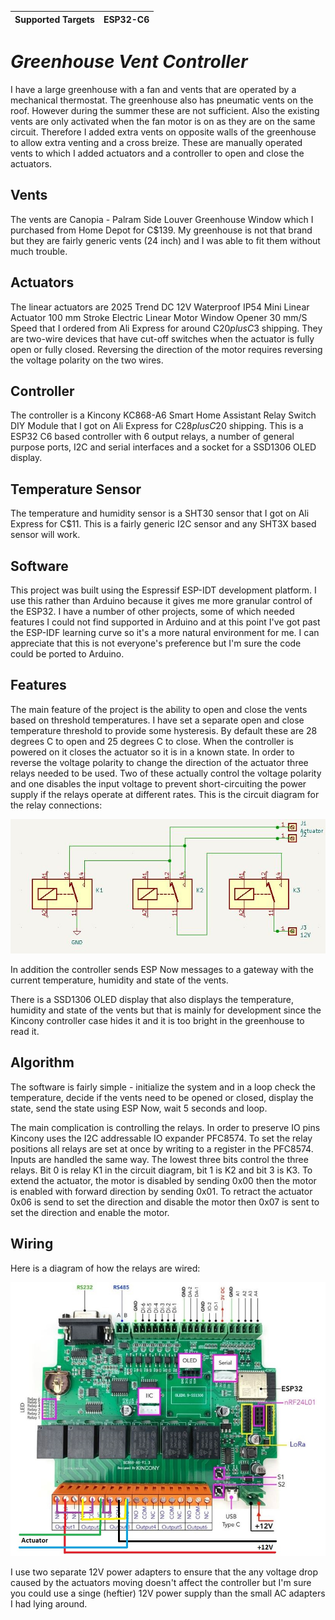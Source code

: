 | Supported Targets | ESP32-C6 |
| ----------------- | -------- | 

# _Greenhouse Vent Controller_


I have a large greenhouse with a fan and vents that are operated by a mechanical thermostat. The greenhouse also has pneumatic vents on the roof. However during the summer these are not sufficient. Also the existing vents are only activated when the fan motor is on as they are on the same circuit. Therefore I added extra vents on opposite walls of the greenhouse to allow extra venting and a cross breize. These are manually operated vents to which I added actuators and a controller to open and close the actuators.



## Vents

The vents are Canopia - Palram Side Louver Greenhouse Window which I purchased from Home Depot for C$139. My greenhouse is not that brand but they are fairly generic vents (24 inch) and I was able to fit them without much trouble.

## Actuators

The linear actuators are 2025 Trend DC 12V Waterproof IP54 Mini Linear Actuator 100 mm Stroke Electric Linear Motor Window Opener 30 mm/S Speed that I ordered from Ali Express for around C$20 plus C$3 shipping. They are two-wire devices that have cut-off switches when the actuator is fully open or fully closed. Reversing the direction of the motor requires reversing the voltage polarity on the two wires.

## Controller

The controller is a Kincony KC868-A6 Smart Home Assistant Relay Switch DIY Module that I got on Ali Express for C$28 plus C$20 shipping. This is a ESP32 C6 based controller with 6 output relays, a number of general purpose ports, I2C and serial interfaces and a socket for a SSD1306 OLED display.

## Temperature Sensor

The temperature and humidity sensor is a SHT30 sensor that I got on Ali Express for C$11. This is a fairly generic I2C sensor and any SHT3X based sensor will work.

## Software

This project was built using the Espressif ESP-IDT development platform. I use this rather than Arduino because it gives me more granular control of the ESP32. I have a number of other projects, some of which needed features I could not find supported in Arduino and at this point I've got past the ESP-IDF learning curve so it's a more natural environment for me. I can appreciate that this is not everyone's preference but I'm sure the code could be ported to Arduino.

## Features

The main feature of the project is the ability to open and close the vents based on threshold temperatures. I have set a separate open and close temperature threshold to provide some hysteresis. By default these are 28 degrees C to open and 25 degrees C to close. When the controller is powered on it closes the actuator so it is in a known state. In order to reverse the voltage polarity to change the direction of the actuator three relays needed to be used. Two of these actually control the voltage polarity and one disables the input voltage to prevent short-circuiting the power supply if the relays operate at different rates. This is the circuit diagram for the relay connections:

![alt text](https://github.com/m-nahirny/GreenhouseVentController/blob/main/images/RelayCircuit.JPG?raw=true)

In addition the controller sends ESP Now messages to a gateway with the current temperature, humidity and state of the vents.

There is a SSD1306 OLED display that also displays the temperature, humidity and state of the vents but that is mainly for development since the Kincony controller case hides it and it is too bright in the greenhouse to read it.

## Algorithm

The software is fairly simple - initialize the system and in a loop check the temperature, decide if the vents need to be opened or closed, display the state, send the state using ESP Now, wait 5 seconds and loop.

The main complication is controlling the relays. In order to preserve IO pins Kincony uses the I2C addressable IO expander PFC8574. To set the relay positions all relays are set at once by writing to a register in the PFC8574. Inputs are handled the same way. The lowest three bits control the three relays. Bit 0 is relay K1 in the circuit diagram, bit 1 is K2 and bit 3 is K3. To extend the actuator, the motor is disabled by sending 0x00 then the motor is enabled with forward direction by sending 0x01. To retract the actuator 0x06 is send to set the direction and disable the motor then 0x07 is sent to set the direction and enable the motor. 

## Wiring

Here is a diagram of how the relays are wired:

![alt text](https://github.com/m-nahirny/GreenhouseVentController/blob/main/images/KinconyKC868-A6.JPG?raw=true)

I use two separate 12V power adapters to ensure that the any voltage drop caused by the actuators moving doesn't affect the controller but I'm sure you could use a singe (heftier) 12V power supply than the small AC adapters I had lying around.